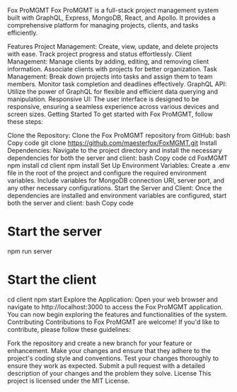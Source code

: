 Fox ProMGMT
Fox ProMGMT is a full-stack project management system built with GraphQL, Express, MongoDB, React, and Apollo. It provides a comprehensive platform for managing projects, clients, and tasks efficiently.

Features
Project Management: Create, view, update, and delete projects with ease. Track project progress and status effortlessly.
Client Management: Manage clients by adding, editing, and removing client information. Associate clients with projects for better organization.
Task Management: Break down projects into tasks and assign them to team members. Monitor task completion and deadlines effectively.
GraphQL API: Utilize the power of GraphQL for flexible and efficient data querying and manipulation.
Responsive UI: The user interface is designed to be responsive, ensuring a seamless experience across various devices and screen sizes.
Getting Started
To get started with Fox ProMGMT, follow these steps:

Clone the Repository: Clone the Fox ProMGMT repository from GitHub:
bash
Copy code
git clone https://github.com/maesterfox/FoxMGMT.git
Install Dependencies: Navigate to the project directory and install the necessary dependencies for both the server and client:
bash
Copy code
cd FoxMGMT
npm install
cd client
npm install
Set Up Environment Variables: Create a .env file in the root of the project and configure the required environment variables. Include variables for MongoDB connection URI, server port, and any other necessary configurations.
Start the Server and Client: Once the dependencies are installed and environment variables are configured, start both the server and client:
bash
Copy code
# Start the server
npm run server

# Start the client
cd client
npm start
Explore the Application: Open your web browser and navigate to http://localhost:3000 to access the Fox ProMGMT application. You can now begin exploring the features and functionalities of the system.
Contributing
Contributions to Fox ProMGMT are welcome! If you'd like to contribute, please follow these guidelines:

Fork the repository and create a new branch for your feature or enhancement.
Make your changes and ensure that they adhere to the project's coding style and conventions.
Test your changes thoroughly to ensure they work as expected.
Submit a pull request with a detailed description of your changes and the problem they solve.
License
This project is licensed under the MIT License.

